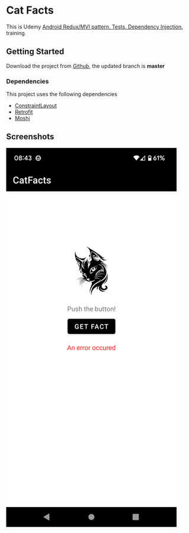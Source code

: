 # Cat Facts

This is Udemy [Android Redux/MVI pattern. Tests. Dependency Injection.](https://www.udemy.com/course/android-mvi-pattern-tests-dependency-injection/)  training.

## Getting Started

Download the project from [Github](https://github.com/Maniak-pl/CatFacts), the updated branch is **master**

### Dependencies

This project uses the following dependencies

- [ConstraintLayout](https://developer.android.com/training/constraint-layout)
- [Retrofit](https://square.github.io/retrofit/)
- [Moshi](https://github.com/square/moshi)

## Screenshots

![Screenshot 1](screen/screen_1.png)